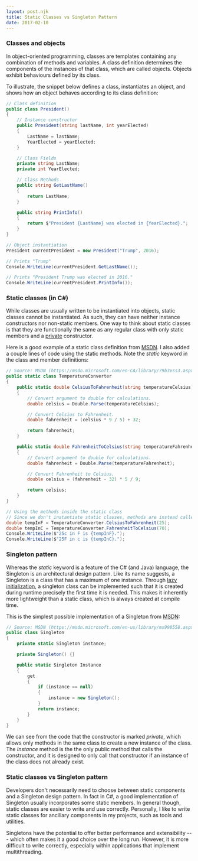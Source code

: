 ```yaml
---
layout: post.njk
title: Static Classes vs Singleton Pattern
date: 2017-02-10
---
```


### Classes and objects

In object-oriented programming, classes are templates containing any combination of methods and variables. A class definition determines the components of the instances of that class, which are called objects. Objects exhibit behaviours defined by its class.

To illustrate, the snippet below defines a class, instantiates an object, and shows how an object behaves according to its class definition:

```csharp
// Class definition
public class President()
{
    // Instance constructor
    public President(string lastName, int yearElected)
    {
        LastName = lastName;
        YearElected = yearElected;
    }

    // Class Fields
    private string LastName;
    private int YearElected;

    // Class Methods
    public string GetLastName()
    {
        return LastName;
    }

    public string PrintInfo()
    {
        return $"President {LastName} was elected in {YearElected}.";
    }
}

// Object instantiation
President currentPresident = new President("Trump", 2016);

// Prints "Trump"
Console.WriteLine(currentPresident.GetLastName());

// Prints "President Trump was elected in 2016."
Console.WriteLine(currentPresident.PrintInfo());
```

### Static classes (in C#)

While classes are usually written to be instantiated into objects, static classes cannot be instantiated. As such, they can have neither instance constructors nor non-static members. One way to think about static classes is that they are functionally the same as any regular class with only static members and a [private](/posts/2016/access-modifiers-in-csharp) constructor.

Here is a good example of a static class definition from [MSDN](https://msdn.microsoft.com/en-CA/library/79b3xss3.aspx). I also added a couple lines of code using the static methods. Note the *static* keyword in the class and member definitions:

```csharp
// Source: MSDN (https://msdn.microsoft.com/en-CA/library/79b3xss3.aspx)
public static class TemperatureConverter
{
    public static double CelsiusToFahrenheit(string temperatureCelsius)
    {
        // Convert argument to double for calculations.
        double celsius = Double.Parse(temperatureCelsius);

        // Convert Celsius to Fahrenheit.
        double fahrenheit = (celsius * 9 / 5) + 32;

        return fahrenheit;
    }

    public static double FahrenheitToCelsius(string temperatureFahrenheit)
    {
        // Convert argument to double for calculations.
        double fahrenheit = Double.Parse(temperatureFahrenheit);

        // Convert Fahrenheit to Celsius.
        double celsius = (fahrenheit - 32) * 5 / 9;

        return celsius;
    }
}

// Using the methods inside the static class
// Since we don't instantiate static classes, methods are instead called on the class itself
double tempInF = TemperatureConverter.CelsiusToFahrenheit(25);
double tempInC = TemperatureConverter.FahrenheitToCelsius(70);
Console.WriteLine($"25c in F is {tempInF}.");
Console.WriteLine($"25F in c is {tempInC}.");
```

### Singleton pattern

Whereas the *static* keyword is a feature of the C# (and Java) language, the Singleton is an architectural design pattern. Like its name suggests, a Singleton is a class that has a maximum of one instance. Through [lazy initialization](https://en.wikipedia.org/wiki/Lazy_initialization), a singleton class can be implemented such that it is created during runtime precisely the first time it is needed. This makes it inherently more lightweight than a static class, which is always created at compile time.

This is the simplest possible implementation of a Singleton from [MSDN](https://msdn.microsoft.com/en-us/library/ms998558.aspx):

```csharp
// Source: MSDN (https://msdn.microsoft.com/en-us/library/ms998558.aspx)
public class Singleton
{
    private static Singleton instance;

    private Singleton() {}

    public static Singleton Instance
    {
        get
        {
            if (instance == null)
            {
                instance = new Singleton();
            }
            return instance;
        }
    }
}
```

We can see from the code that the constructor is marked *private*, which allows only methods in the same class to create a new instance of the class. The *Instance* method is the the only public method that calls the constructor, and it is designed to only call that constructor if an instance of the class does not already exist.

### Static classes vs Singleton pattern

Developers don't necessarily need to choose between static components and a Singleton design pattern. In fact in C#, a good implementation of Singleton usually incorporates some static members. In general though, static classes are easier to write and use correctly. Personally, I like to write static classes for ancillary components in my projects, such as tools and utilities.

Singletons have the potential to offer better performance and extensibility --- which often makes it a good choice over the long run. However, it is more difficult to write correctly, especially within applications that implement multithreading.
